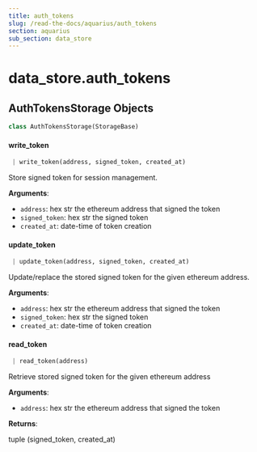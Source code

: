 ```yaml
---
title: auth_tokens
slug: /read-the-docs/aquarius/auth_tokens
section: aquarius
sub_section: data_store
---
```

<a name="data_store.auth_tokens"></a>
# data\_store.auth\_tokens

<a name="data_store.auth_tokens.AuthTokensStorage"></a>
## AuthTokensStorage Objects

```python
class AuthTokensStorage(StorageBase)
```

<a name="data_store.auth_tokens.AuthTokensStorage.write_token"></a>
#### write\_token

```python
 | write_token(address, signed_token, created_at)
```

Store signed token for session management.

**Arguments**:

- `address`: hex str the ethereum address that signed the token
- `signed_token`: hex str the signed token
- `created_at`: date-time of token creation

<a name="data_store.auth_tokens.AuthTokensStorage.update_token"></a>
#### update\_token

```python
 | update_token(address, signed_token, created_at)
```

Update/replace the stored signed token for the given ethereum address.

**Arguments**:

- `address`: hex str the ethereum address that signed the token
- `signed_token`: hex str the signed token
- `created_at`: date-time of token creation

<a name="data_store.auth_tokens.AuthTokensStorage.read_token"></a>
#### read\_token

```python
 | read_token(address)
```

Retrieve stored signed token for the given ethereum address

**Arguments**:

- `address`: hex str the ethereum address that signed the token

**Returns**:

tuple (signed_token, created_at)

